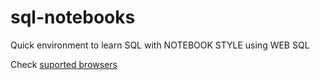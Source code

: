 # sql-notebooks

Quick environment to learn SQL with NOTEBOOK STYLE using WEB SQL

Check [suported browsers]("https://caniuse.com/sql-storage")
